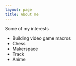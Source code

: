 ```yaml
---
layout: page
title: About me
---
```


Some of my interests
- Building video game macros
- Chess
- Makerspace
- Track
- Anime
